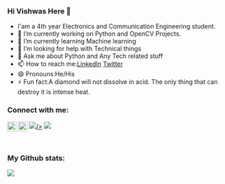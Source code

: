 ### Hi Vishwas Here 👋
* I'am a 4th year Electronics and Communication Engineering student.
* 🔭 I’m currently working on Python and OpenCV Projects.
* 🌱 I’m currently learning Machine learning
* 🤔 I’m looking for help with Technical things
* 💬 Ask me about Python and Any Tech related stuff
* 📫 How to reach me:[LinkedIn](https://www.linkedin.com/in/vishwas-v-b25272152/)   [Twitter](https://twitter.com/Vishwas39798958)
* 😄 Pronouns:He/His
* ⚡ Fun fact:A diamond will not dissolve in acid. The only thing that can destroy it is intense heat.


### Connect with me:
[<img align="left" alt="codeSTACKr | Twitter" width="22px" src="https://cdn.jsdelivr.net/npm/simple-icons@v3/icons/twitter.svg" />](https://twitter.com/Vishwas09061999)
[<img align="left" alt="codeSTACKr | LinkedIn" width="22px" src="https://cdn.jsdelivr.net/npm/simple-icons@v3/icons/linkedin.svg" />](https://www.linkedin.com/in/vishwas-v-b25272152/)
[<img src="https://img.icons8.com/cute-clipart/64/000000/instagram-new.png"/>/>](https://www.instagram.com/__vishwas__vishu__/)
[<img src="https://img.icons8.com/cute-clipart/64/000000/facebook-new.png"/>](https://www.facebook.com/profile.php?id=100005346169375)

<br />

### My Github stats:
<img src="https://github-readme-stats.vercel.app/api?username=vishwas9699&&show_icons=true&title_color=151515&icon_color=0000FF&text_color=151515&bg_color=ffffff">
